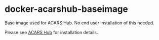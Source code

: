 # docker-acarshub-baseimage

Base image used for ACARS Hub. No end user installation of this needed.

Please see [ACARS Hub](https://www.github.com/fredclausen/docker-acarshub) for installation details.

